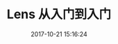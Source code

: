 ---
title: Lens 从入门到入门
tags: lens haskell
category: Shuenhoy
date: 2017-10-21 15:16:24
redirect: https://zhuanlan.zhihu.com/p/30544410
---